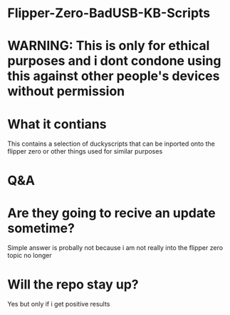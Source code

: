 # Flipper-Zero-BadUSB-KB-Scripts
# WARNING: This is only for ethical purposes and i dont condone using this against other people's devices without permission

# What it contians
This contains a selection of duckyscripts that can be inported onto the flipper zero or other things used for similar purposes

# Q&A

# Are they going to recive an update sometime?
Simple answer is probally not because i am not really into the flipper zero topic no longer

# Will the repo stay up?
Yes but only if i get positive results
